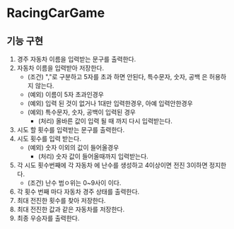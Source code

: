 RacingCarGame
======
기능 구현
------
1. 경주 자동차 이름을 입력받는 문구를 출력한다.
2. 자동차 이름을 입력받아 저장한다.
    - (조건) ","로 구분하고 5자를 초과 하면 안된다, 특수문자, 숫자, 공백 은 허용하지 않는다.
    - (예외) 이름이 5자 초과인경우
    - (예외) 입력 된 것이 없거나 1대만 입력한경우, 아예 입력안한경우
   - (예외) 특수문자, 숫자, 공백이 입력된 경우
        - (처리) 올바른 값이 입력 될 때 까지 다시 입력받는다.
3. 시도 할 횟수를 입력받는 문구를 출력한다.
4. 시도 횟수를 입력 받는다.
    - (예외) 숫자 이외의 값이 들어올경우
        - (처리) 숫자 값이 들어올때까지 입력받는다.
5. 각 시도 횟수번째에 각 자동차 에 난수를 생성하고 4이상이면 전진 3이하면 정지한다.
    - (조건) 난수 범ㅇ위는 0~9사이 이다.
6. 각 횟수 번째 마다 자동차 경주 상태를 출력한다.
7. 최대 전진한 횟수를 찾아 저장한다.
8. 최대 전진한 값과 같은 자동차를 저장한다.
9. 최종 우승자를 출력한다.